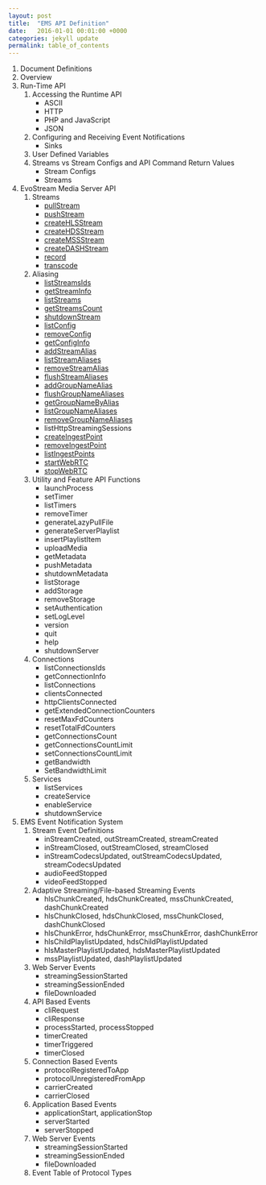 ```yaml
---
layout: post
title:  "EMS API Definition"
date:   2016-01-01 00:01:00 +0000
categories: jekyll update
permalink: table_of_contents
---
```


1. Document Definitions
2. Overview
3. Run-Time API
   1. Accessing the Runtime API
      - ASCII
      - HTTP
      - PHP and JavaScript
      - JSON
   2. Configuring and Receiving Event Notifications
      - Sinks
   3. User Defined Variables
   4. Streams vs Stream Configs and API Command Return Values
      - Stream Configs
      - Streams
4. EvoStream Media Server API
   1. Streams
      - [pullStream](/ems_api_definition/pullStream)
      - [pushStream](/ems_api_definition/pushStream)
      - [createHLSStream](/ems_api_definition/createHLSStream)
      - [createHDSStream](/ems_api_definition/createHDSStream)
      - [createMSSStream](/ems_api_definition/createMSSStream)
      - [createDASHStream](/ems_api_definition/createDASHStream)
      - [record](/ems_api_definition/record)
      - [transcode](/ems_api_definition/transcode)
   2. Aliasing
      - [listStreamsIds](/ems_api_definition/listStreamsIds)
      - [getStreamInfo](/ems_api_definition/getStreamInfo)
      - [listStreams](/ems_api_definition/listStreams)
      - [getStreamsCount](/ems_api_definition/getStreamsCount)
      - [shutdownStream](/ems_api_definition/shutdownStream)
      - [listConfig](/ems_api_definition/listConfig)
      - [removeConfig](/ems_api_definition/removeConfig)
      - [getConfigInfo](/ems_api_definition/getConfigInfo)
      - [addStreamAlias](/ems_api_definition/addStreamAlias)
      - [listStreamAliases](/ems_api_definition/listStreamAliases)
      - [removeStreamAlias](/ems_api_definition/removeStreamAlias)
      - [flushStreamAliases](/ems_api_definition/flushStreamAliases)
      - [addGroupNameAlias](/ems_api_definition/addGroupNameAlias)
      - [flushGroupNameAliases](/ems_api_definition/flushGroupNameAliases)
      - [getGroupNameByAlias](/ems_api_definition/getGroupNameByAlias)
      - [listGroupNameAliases](/ems_api_definition/listGroupNameAliases)
      - [removeGroupNameAliases](/ems_api_definition/removeGroupNameAliases)
      - listHttpStreamingSessions
      - [createIngestPoint](/ems_api_definition/createIngestPoint)
      - [removeIngestPoint](/ems_api_definition/removeIngestPoint)
      - [listIngestPoints](/ems_api_definition/listIngestPoints)
      - [startWebRTC](/ems_api_definition/startWebRTC)
      - [stopWebRTC](/ems_api_definition/stopWebRTC)
   3. Utility and Feature API Functions
      - launchProcess
      - setTimer
      - listTimers
      - removeTimer
      - generateLazyPullFile
      - generateServerPlaylist
      - insertPlaylistItem
      - uploadMedia
      - getMetadata
      - pushMetadata
      - shutdownMetadata
      - listStorage
      - addStorage
      - removeStorage
      - setAuthentication
      - setLogLevel
      - version
      - quit
      - help
      - shutdownServer
   4. Connections
      - listConnectionsIds
      - getConnectionInfo
      - listConnections
      - clientsConnected
      - httpClientsConnected
      - getExtendedConnectionCounters
      - resetMaxFdCounters
      - resetTotalFdCounters
      - getConnectionsCount
      - getConnectionsCountLimit
      - setConnectionsCountLimit
      - getBandwidth
      - SetBandwidthLimit
   5. Services
      - listServices
      - createService
      - enableService
      - shutdownService
5. EMS Event Notification System
   1. Stream Event Definitions
      - inStreamCreated, outStreamCreated, streamCreated
      - inStreamClosed, outStreamClosed, streamClosed
      - inStreamCodecsUpdated, outStreamCodecsUpdated, streamCodecsUpdated
      - audioFeedStopped
      - videoFeedStopped
   2. Adaptive Streaming/File-based Streaming Events
      - hlsChunkCreated, hdsChunkCreated, mssChunkCreated, dashChunkCreated
      - hlsChunkClosed, hdsChunkClosed, mssChunkClosed, dashChunkClosed
      - hlsChunkError, hdsChunkError, mssChunkError, dashChunkError
      - hlsChildPlaylistUpdated, hdsChildPlaylistUpdated
      - hlsMasterPlaylistUpdated, hdsMasterPlaylistUpdated
      - mssPlaylistUpdated, dashPlaylistUpdated
   3. Web Server Events
      - streamingSessionStarted
      - streamingSessionEnded
      - fileDownloaded
   4. API Based Events
      - cliRequest
      - cliResponse
      - processStarted, processStopped
      - timerCreated
      - timerTriggered
      - timerClosed
   5. Connection Based Events
      - protocolRegisteredToApp
      - protocolUnregisteredFromApp
      - carrierCreated
      - carrierClosed
   6. Application Based Events
      - applicationStart, applicationStop
      - serverStarted
      - serverStopped
   7. Web Server Events
      - streamingSessionStarted
      - streamingSessionEnded
      - fileDownloaded
   6. Event Table of Protocol Types
